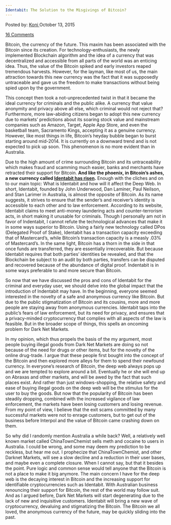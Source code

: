 ```yaml
---
Identabit: The Solution to the Misgivings of Bitcoin?
---
```

<article class="post-listing post-11757 post type-post status-publish format-standard has-post-thumbnail hentry category-deepdot-news tag-bitcoin tag-identabit tag-misgivings tag-solution">
<div class="post-inner">
<span>Posted by: <a href="https://www.deepdotweb.com/author/kalyan/" title="">Koni </a></span>
<span>October 13, 2015</span>

<span><a href="https://www.deepdotweb.com/2015/10/13/identabit-the-solution-to-the-misgivings-of-bitcoin/#comments">16 Comments</a></span>
</p>
<div class="clear"></div>
<div class="entry">
<p>Bitcoin, the currency of the future. This maxim has been associated with the Bitcoin since its creation. For technology-enthusiasts, the newly implemented Blockchain algorithm and the idea of a currency that was decentralized and accessible from all parts of the world was an enticing idea. Thus, the value of the Bitcoin spiked and early investors reaped tremendous harvests. However, for the layman, like most of us, the main attraction towards this new currency was the fact that it was supposedly untraceable and gave us the freedom to make transactions without being spied upon by the government.</p>
<p>This concept then took a not-unprecedented twist in that it became the ideal currency for criminals and the public alike. A currency that value anonymity and privacy above all else, which criminal would not reject that? Furthermore, more law-abiding citizens began to adopt this new currency due to markets’ predictions about its soaring stock value and mainstream companies such as Amazon, Target, Apple App Store, and even the basketball team, Sacramento Kings, accepting it as a genuine currency. However, like most things in life, Bitcoin’s heyday bubble began to burst starting around mid-2014. It is currently on a downward trend and is not expected to pick up soon. This phenomenon is no more evident than in Australia.</p>
<p>Due to the high amount of crime surrounding Bitcoin and its untraceability which makes fraud and scamming much easier, banks and merchants have retracted their support for Bitcoin. <strong>And like the phoenix, in Bitcoin’s ashes, a new currency called <a href="http://identabit.com/">Identabit has risen</a>.</strong> Enough with the cliches and on to our main topic: What is Identabit and how will it affect the Deep Web. In short, Identabit, founded by John Underwood, Dan Laminer, Paul Neilson, and Stan Larimer in Australia, is almost the opposite of Bitcoin. As its name suggests, it strives to ensure that the sender’s and receiver’s identity is accessible to each other and to law enforcement. According to its website, Identabit claims to meet anti-money laundering acts and counter-terrorism acts, in short making it unusable for criminals. Though I personally am not in favor of Indentabit, I cannot refute the technological advances that make it in some ways superior to Bitcoin. Using a fairly new technology called DPos (Delegated Proof of Stake), Identabit has a transaction capacity exceeding that of Mastercard’s, while Bitcoin’s transaction capacity is a measly .03% of Mastercard’s. In the same light, Bitcoin has a thorn in the side in that once funds are transferred, they are essentially irrecoverable. But because Identabit requires that both parties’ identities be revealed, and that the Blockchain be subject to an audit by both parties, transfers can be disputed and recovered because of the abundance of digital proof. Indentabit is in some ways preferable to and more secure than Bitcoin.</p>
<p>So now that we have discussed the pros and cons of Identabit for the criminal and everyday user, we should delve into the global impact that the introduction of Indentabit may have. In the beginning, everyone seemed interested in the novelty of a safe and anonymous currency like Bitcoin. But due to the public stigmatization of Bitcoin and its cousins, more and more people are staying away from anonymous currencies. Identabit taps into the public’s fears of law enforcement, but its need for privacy, and ensures that a privacy-minded cryptocurrency that complies with all aspects of the law is feasible. But in the broader scope of things, this spells an oncoming problem for Dark Net Markets.</p>
<p>In my opinion, which thus propels the basis of the my argument, most people buying illegal goods from Dark Net Markets are doing so not because of the need for drugs or other items, but for the novelty of the online drug-trade. I argue that these people first bought into the concept of the Bitcoin and then explored more alleys for them to spend their newfound currency. In everyone’s research of Bitcoin, the deep web always pops up and we are tempted to explore around a bit. Eventually he or she will end up on Abraxas and other markets, and will be awed by the fact that such places exist. And rather than just windows-shopping, the relative safety and ease of buying illegal goods on the deep web will be the stimulus for the user to buy the goods. But now that the popularity of Bitcoin has been steadily dropping, combined with the increased vigilance of law enforcement, the markets have been losing customers and losing revenue. From my point of view, I believe that the exit scams committed by many successful markets were not to enrage customers, but to get out of the business before Interpol and the value of Bitcoin came crashing down on them.</p>
<p>So why did I randomly mention Australia a while back? Well, a relatively well known market called ChinaTownChemist sells meth and cocaine to users in Australia. I could be wrong, and some may deem my prediction to be reckless, but hear me out. I prophecize that ChinaTownChemist, and other Darknet Markets, will see a slow decline and a reduction in their user bases, and maybe even a complete closure. When I cannot say, but that it besides the point. Pure logic and common sense would tell anyone that the Bitcoin is not a place to make it big anymore. The main concern I have for the deep web is the decaying interest in Bitcoin and the increasing support for identifiable cryptocurrencies such as Identabit. With Australian business renouncing their support for Bitcoin, the rest of the world may follow suit. And as I argued before, Dark Net Markets will start degenerating due to the lack of new and inquisitive customers. Identabit will bring a new wave of cryptocurrency, devaluing and stigmatizing the Bitcoin. The Bitcoin we all loved, the anonymous currency of the future, may be quickly sliding into the past.</p>
</div>
<span style="display:none"><a href="https://www.deepdotweb.com/tag/bitcoin/" rel="tag">bitcoin</a> <a href="https://www.deepdotweb.com/tag/identabit/" rel="tag">identabit</a> <a href="https://www.deepdotweb.com/tag/misgivings/" rel="tag">misgivings</a> <a href="https://www.deepdotweb.com/tag/solution/" rel="tag">solution</a></span> <span style="display:none" class="updated">2015-10-13</span>
<div style="display:none" class="vcard author" itemprop="author" itemscope itemtype="http://schema.org/Person"><strong class="fn" itemprop="name"><a href="https://www.deepdotweb.com/author/kalyan/" title="Posts by Koni" rel="author">Koni</a></strong></div>
</div>
</article>

